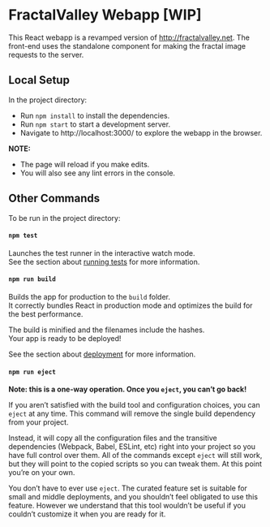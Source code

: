 # FractalValley Webapp [WIP]

This React webapp is a revamped version of http://fractalvalley.net.
The front-end uses the standalone component <fractal-image> for making the fractal image requests to the server.

## Local Setup
In the project directory:
* Run `npm install` to install the dependencies.
* Run `npm start` to start a development server.
* Navigate to http://localhost:3000/ to explore the webapp in the browser.

**NOTE:**
* The page will reload if you make edits.<br>
* You will also see any lint errors in the console.

## Other Commands

To be run in the project directory:

#### `npm test`

Launches the test runner in the interactive watch mode.<br>
See the section about [running tests](https://facebook.github.io/create-react-app/docs/running-tests) for more information.

#### `npm run build`

Builds the app for production to the `build` folder.<br>
It correctly bundles React in production mode and optimizes the build for the best performance.

The build is minified and the filenames include the hashes.<br>
Your app is ready to be deployed!

See the section about [deployment](https://facebook.github.io/create-react-app/docs/deployment) for more information.

#### `npm run eject`

**Note: this is a one-way operation. Once you `eject`, you can’t go back!**

If you aren’t satisfied with the build tool and configuration choices, you can `eject` at any time. This command will remove the single build dependency from your project.

Instead, it will copy all the configuration files and the transitive dependencies (Webpack, Babel, ESLint, etc) right into your project so you have full control over them. All of the commands except `eject` will still work, but they will point to the copied scripts so you can tweak them. At this point you’re on your own.

You don’t have to ever use `eject`. The curated feature set is suitable for small and middle deployments, and you shouldn’t feel obligated to use this feature. However we understand that this tool wouldn’t be useful if you couldn’t customize it when you are ready for it.
